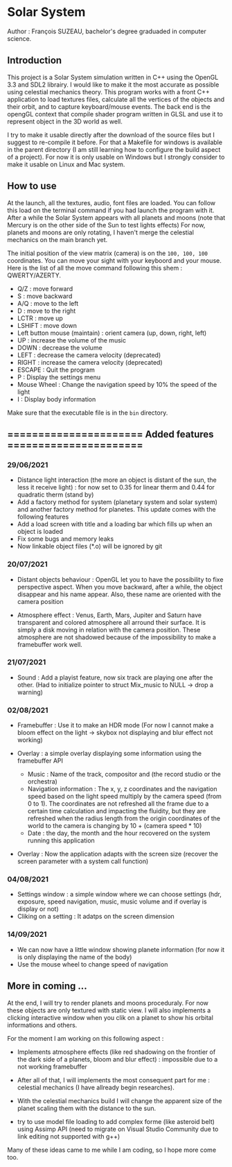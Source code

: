 # Solar System
Author : François SUZEAU, 
bachelor's degree graduaded in computer science.

## Introduction
This project is a Solar System simulation written in C++ using the OpenGL 3.3 and SDL2 librairy.
I would like to make it the most accurate as possible using celestial mechanics theory.
This program works with a front C++ application to load textures files, calculate  all the vertices of the objects and their orbit, and to capture keyboard/mouse events.
The back end is the opengGL context that compile shader program written in GLSL and use it to represent object in the 3D world as well.

I try to make it usable directly after the download of the source files but I suggest to re-compile it before. For that a Makefile for windows is available in the parent directory (I am still learning how to configure the build aspect of a project). For now it is only usable on Windows but I strongly consider to make it usable on Linux and Mac system.

## How to use
At the launch, all the textures, audio, font files are loaded. You can follow this load on the terminal command if you had launch the program with it.
After a while the Solar System appears with all planets and moons (note that Mercury is on the other side of the Sun to test lights effects)
For now, planets and moons are only rotating, I haven't merge the celestial mechanics on the main branch yet.

The initial position of the view matrix (camera) is on the ````100, 100, 100```` coordinates. You can move your sight with your keyboord and your mouse. Here is the list of all the move command following this shem : QWERTY/AZERTY.
+ Q/Z : move forward
+ S : 	move backward
+ A/Q : move to the left
+ D : move to the right
+ LCTR : move up
+ LSHIFT : move down
+ Left button mouse (maintain) : orient camera (up, down, right, left)
+ UP : increase the volume of the music
+ DOWN : decrease the volume
+ LEFT : decrease the camera velocity (deprecated)
+ RIGHT : increase the camera velocity (deprecated)
+ ESCAPE : Quit the program
+ P : Display the settings menu
+ Mouse Wheel : Change the navigation speed by 10% the speed of the light
+ I : Display body information 

Make sure that the executable file is in the ````bin```` directory.

## ====================== Added features ======================

### 29/06/2021

+ Distance light interaction (the more an object is distant of the sun, the less it receive light) : for now set to 0.35 for linear therm and 0.44 for quadratic therm (stand by)
+ Add a factory method for system (planetary system and solar system) and another factory method for planetes. This update comes with the following features
+ Add a load screen with title and a loading bar which fills up when an object is loaded
+ Fix some bugs and memory leaks
+ Now linkable object files (*.o) will be ignored by git

### 20/07/2021
+ Distant objects behaviour : OpenGL let you to have the possibility to fixe perspective aspect. When you move backward, after a while, the object disappear and his name appear. Also, these name are oriented with the camera position

+ Atmosphere effect : Venus, Earth, Mars, Jupiter and Saturn have transparent and colored atmosphere all arround their surface. It is simply a disk moving in relation with the camera position. These atmosphere are not shadowed because of the impossibility to make a framebuffer work well.


### 21/07/2021
+ Sound : Add a playist feature, now six track are playing one after the other. (Had to initialize pointer to struct Mix_music to NULL -> drop a warning)

### 02/08/2021
+ Framebuffer : Use it to make an HDR mode (For now I cannot make a bloom effect on the light -> skybox not displaying and blur effect not working)
+ Overlay : a simple overlay displaying some information using the framebuffer API
    - Music : Name of the track, compositor and (the record studio or the orchestra)
    - Navigation information : The x, y, z coordinates and the navigation speed based on the light speed multiply by the camera speed (from 0 to 1). The coordinates are not refreshed all the frame due to a certain time calculation and impacting the fluidity, but they are refreshed when the radius length from the origin coordinates of the world to the camera is changing by 10 + (camera speed * 10)
    - Date : the day, the month and the hour recovered on the system running this application

+ Overlay : Now the application adapts with the screen size (recover the screen parameter with a system call function)

### 04/08/2021
+ Settings window : a simple window where we can choose settings (hdr, exposure, speed navigation, music, music volume and if overlay is display or not)
+ Cliking on a setting : It adatps on the screen dimension

### 14/09/2021
+ We can now have a little window showing planete information (for now it is only displaying the name of the body)
+ Use the mouse wheel to change speed of navigation

## More in coming ...

At the end, I will try to render planets and moons proceduraly. For now these objects are only textured with static view. I will also implements a clicking interactive window when you clik on a planet to show his orbital informations and others.

For the moment I am working on this following aspect :
+ Implements atmosphere effects (like red shadowing on the frontier of the dark side of a planets, bloom and blur effect) : impossible due to a not working framebuffer

+ After all of that, I will implements the most consequent part for me : celestial mechanics (I have allready begin researches).

+ With the celestial mechanics build I will change the apparent size of the planet scaling them with the distance to the sun.

+ try to use model file loading to add complex forme (like asteroid belt) using Assimp API (need to migrate on Visual Studio Community due to link editing not supported with g++)

Many of these ideas came to me while I am coding, so I hope more come too.